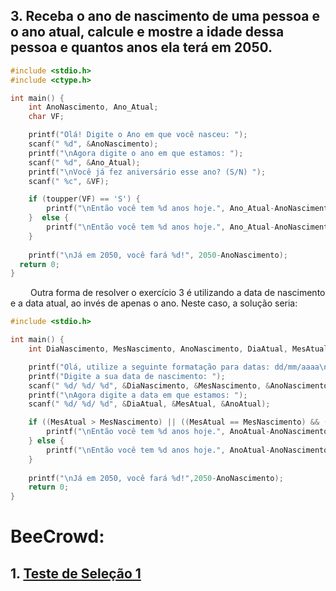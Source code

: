 


## 3. Receba o ano de nascimento de uma pessoa e o ano atual, calcule e mostre a idade dessa pessoa e quantos anos ela terá em 2050.
~~~c
#include <stdio.h>
#include <ctype.h>

int main() {
	int AnoNascimento, Ano_Atual;
	char VF;

	printf("Olá! Digite o Ano em que você nasceu: ");
	scanf(" %d", &AnoNascimento);
	printf("\nAgora digite o ano em que estamos: ");
	scanf(" %d", &Ano_Atual);
  	printf("\nVocê já fez aniversário esse ano? (S/N) ");
	scanf(" %c", &VF);

	if (toupper(VF) == 'S') {
		printf("\nEntão você tem %d anos hoje.", Ano_Atual-AnoNascimento);
	}  else {
		printf("\nEntão você tem %d anos hoje.", Ano_Atual-AnoNascimento-1);
	}
  	
	printf("\nJá em 2050, você fará %d!", 2050-AnoNascimento);
  return 0;
}
~~~

&emsp;&emsp; Outra forma de resolver o exercício 3 é utilizando a data de nascimento e a data atual, ao invés de apenas o ano. Neste caso, a solução seria:

~~~c
#include <stdio.h>

int main() {
	int DiaNascimento, MesNascimento, AnoNascimento, DiaAtual, MesAtual, AnoAtual;

	printf("Olá, utilize a seguinte formatação para datas: dd/mm/aaaa\n");
	printf("Digite a sua data de nascimento: ");
	scanf(" %d/ %d/ %d", &DiaNascimento, &MesNascimento, &AnoNascimento);
	printf("\nAgora digite a data em que estamos: ");
	scanf(" %d/ %d/ %d", &DiaAtual, &MesAtual, &AnoAtual);

	if ((MesAtual > MesNascimento) || ((MesAtual == MesNascimento) && (DiaAtual > DiaNascimento))) {
		printf("\nEntão você tem %d anos hoje.", AnoAtual-AnoNascimento);  
	} else {
		printf("\nEntão você tem %d anos hoje.", AnoAtual-AnoNascimento-1);
	}
	
	printf("\nJá em 2050, você fará %d!",2050-AnoNascimento);
	return 0;
}
~~~




# BeeCrowd:
## 1. [Teste de Seleção 1](https://judge.beecrowd.com/pt/problems/view/1035)